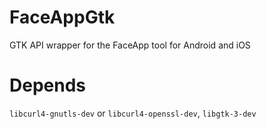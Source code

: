 # FaceAppGtk
GTK API wrapper for the FaceApp tool for Android and iOS
# Depends
`libcurl4-gnutls-dev` or `libcurl4-openssl-dev`, `libgtk-3-dev`
